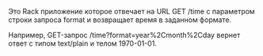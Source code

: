 Это Rack приложение которое отвечает на URL GET /time с параметром строки запроса format и возвращает время в заданном формате.

Например, GET-запрос
/time?format=year%2Cmonth%2Cday
вернет ответ с типом text/plain и телом 1970-01-01.
